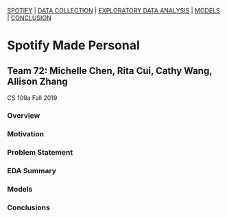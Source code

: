 [SPOTIFY](https://lovespotify.github.io/) | [DATA COLLECTION](https://lovespotify.github.io/data) | [EXPLORATORY DATA ANALYSIS](https://lovespotify.github.io/eda) | [MODELS](https://lovespotify.github.io/models) | [CONCLUSION](https://lovespotify.github.io/conclusions)

# Spotify Made Personal

## Team 72: Michelle Chen, Rita Cui, Cathy Wang, Allison Zhang

CS 109a Fall 2019

### Overview



### Motivation


### Problem Statement


### EDA Summary


### Models


### Conclusions
